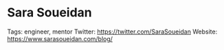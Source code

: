 # Sara Soueidan

Tags: engineer, mentor
Twitter: https://twitter.com/SaraSoueidan
Website: https://www.sarasoueidan.com/blog/